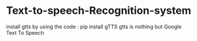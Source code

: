 # Text-to-speech-Recognition-system
install gtts by using the code : pip install gTTS
gtts is nothing but Google Text To Speech
